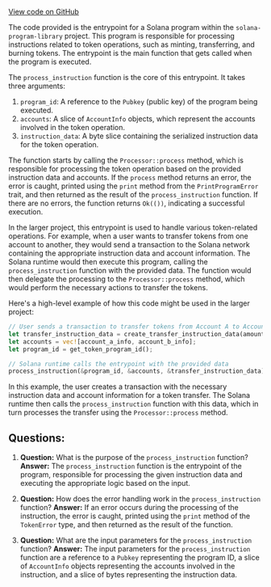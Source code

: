 [View code on GitHub](https://github.com/solana-labs/solana-program-library/token/program/src/entrypoint.rs)

The code provided is the entrypoint for a Solana program within the `solana-program-library` project. This program is responsible for processing instructions related to token operations, such as minting, transferring, and burning tokens. The entrypoint is the main function that gets called when the program is executed.

The `process_instruction` function is the core of this entrypoint. It takes three arguments:

1. `program_id`: A reference to the `Pubkey` (public key) of the program being executed.
2. `accounts`: A slice of `AccountInfo` objects, which represent the accounts involved in the token operation.
3. `instruction_data`: A byte slice containing the serialized instruction data for the token operation.

The function starts by calling the `Processor::process` method, which is responsible for processing the token operation based on the provided instruction data and accounts. If the `process` method returns an error, the error is caught, printed using the `print` method from the `PrintProgramError` trait, and then returned as the result of the `process_instruction` function. If there are no errors, the function returns `Ok(())`, indicating a successful execution.

In the larger project, this entrypoint is used to handle various token-related operations. For example, when a user wants to transfer tokens from one account to another, they would send a transaction to the Solana network containing the appropriate instruction data and account information. The Solana runtime would then execute this program, calling the `process_instruction` function with the provided data. The function would then delegate the processing to the `Processor::process` method, which would perform the necessary actions to transfer the tokens.

Here's a high-level example of how this code might be used in the larger project:

```rust
// User sends a transaction to transfer tokens from Account A to Account B
let transfer_instruction_data = create_transfer_instruction_data(amount);
let accounts = vec![account_a_info, account_b_info];
let program_id = get_token_program_id();

// Solana runtime calls the entrypoint with the provided data
process_instruction(&program_id, &accounts, &transfer_instruction_data);
```

In this example, the user creates a transaction with the necessary instruction data and account information for a token transfer. The Solana runtime then calls the `process_instruction` function with this data, which in turn processes the transfer using the `Processor::process` method.
## Questions: 
 1. **Question:** What is the purpose of the `process_instruction` function?
   **Answer:** The `process_instruction` function is the entrypoint of the program, responsible for processing the given instruction data and executing the appropriate logic based on the input.

2. **Question:** How does the error handling work in the `process_instruction` function?
   **Answer:** If an error occurs during the processing of the instruction, the error is caught, printed using the `print` method of the `TokenError` type, and then returned as the result of the function.

3. **Question:** What are the input parameters for the `process_instruction` function?
   **Answer:** The input parameters for the `process_instruction` function are a reference to a `Pubkey` representing the program ID, a slice of `AccountInfo` objects representing the accounts involved in the instruction, and a slice of bytes representing the instruction data.